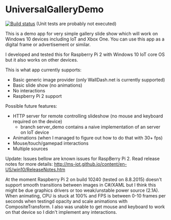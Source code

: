 # UniversalGalleryDemo

[![Build status](https://ci.appveyor.com/api/projects/status/6x7q45xsi2q8xi8t/branch/master?svg=true)](https://ci.appveyor.com/project/jernejk/universalgallerydemo/branch/master) (Unit tests are probably not executed)

This is a demo app for very simple gallery slide show which will work on Windows 10 devices including IoT and Xbox One.
You can use this app as a digital frame or advertisement or similar.

I developed and tested this for Raspberry Pi 2 with Windows 10 IoT core OS but it also works on other devices.

This is what app currently supports:
- Basic generic image provider (only WallDash.net is currently supported)
- Basic slide show (no animations)
- No interactions
- Raspberry Pi 2 support

Possible future features:
- HTTP server for remote controlling slideshow (no mouse and keyboard required on the device)
  - branch server_demo contains a naive implementation of an server on IoT device
- Animations (when I managed to figure out how to do that with 30+ fps)
- Mouse/touch/gamepad interactions
- Multiple sources

Update: Issues bellow are known issues for RaspBerry Pi 2. Read release notes for more details:
http://ms-iot.github.io/content/en-US/win10/ReleaseNotes.htm

At the moment Raspberry Pi 2 on build 10240 (tested on 8.8.2015) doesn't support smooth transitions between images in C#/XAML but I think this might be due graphics drivers or too weak/unstable power source (2.1A).
When animating, CPU is stuck at 100% and FPS is between 0-10 frames per seconds when testingd opacity and scale animations with CompositeTransform.
I also was unable to get mouse and keyboard to work on that device so I didn't implement any interactions.
